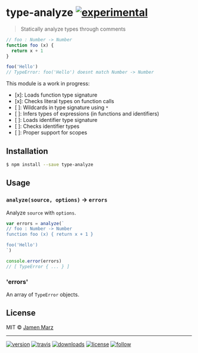 # type-analyze [![experimental](http://badges.github.io/stability-badges/dist/experimental.svg)](http://github.com/badges/stability-badges)

> Statically analyze types through comments

```js
// foo : Number -> Number
function foo (x) {
  return x + 1
}

foo('Hello')
// TypeError: foo('Hello') doesnt match Number -> Number
```

This module is a work in progress:

 - [x]: Loads function type signature
 - [x]: Checks literal types on function calls
 - [ ]: Wildcards in type signature using `*`
 - [ ]: Infers types of expressions (in functions and identifiers)
 - [ ]: Loads identifier type signature
 - [ ]: Checks identifier types
 - [ ]: Proper support for scopes

## Installation

```sh
$ npm install --save type-analyze
```

## Usage

### `analyze(source, options)` -> `errors`

Analyze `source` with `options`.

```js
var errors = analyze(`
// foo : Number -> Number
function foo (x) { return x + 1 }  

foo('Hello')
`)

console.error(errors)
// [ TypeError { ... } ]
```

### 'errors'

An array of `TypeError` objects.

## License

MIT © [Jamen Marz](https://git.io/jamen)

---

[![version](https://img.shields.io/npm/v/type-analyze.svg?style=flat-square)][package] [![travis](https://img.shields.io/travis/jamen/type-analyze.svg?style=flat-square)](https://travis-ci.org/jamen/type-analyze) [![downloads](https://img.shields.io/npm/dt/type-analyze.svg?style=flat-square)][package] [![license](https://img.shields.io/npm/l/express.svg?style=flat-square)][package] [![follow](https://img.shields.io/github/followers/jamen.svg?style=social&label=Follow)](https://github.com/jamen)

[package]: https://npmjs.org/package/type-analyze
